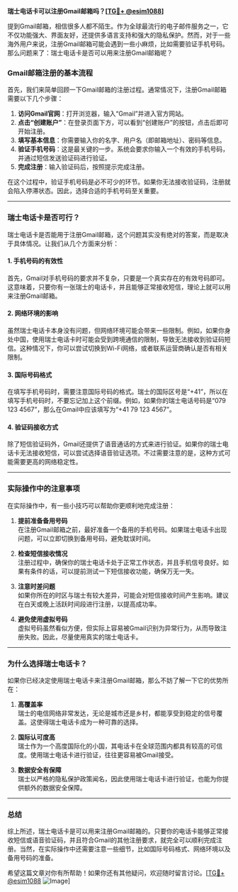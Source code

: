 **瑞士电话卡可以注册Gmail邮箱吗？[[TG💪+ @esim1088](https://t.me/s/esim1088)]**

提到Gmail邮箱，相信很多人都不陌生。作为全球最流行的电子邮件服务之一，它不仅功能强大、界面友好，还提供多语言支持和强大的隐私保护。然而，对于一些海外用户来说，注册Gmail邮箱可能会遇到一些小麻烦，比如需要验证手机号码。那么问题来了：瑞士电话卡是否可以用来注册Gmail邮箱呢？

### Gmail邮箱注册的基本流程

首先，我们来简单回顾一下Gmail邮箱的注册过程。通常情况下，注册Gmail邮箱需要以下几个步骤：

1. **访问Gmail官网**：打开浏览器，输入“Gmail”并进入官方网站。
2. **点击“创建账户”**：在登录页面下方，可以看到“创建账户”的按钮，点击后即可开始注册。
3. **填写基本信息**：你需要输入你的名字、用户名（即邮箱地址）、密码等信息。
4. **验证手机号码**：这是最关键的一步。系统会要求你输入一个有效的手机号码，并通过短信发送验证码进行验证。
5. **完成注册**：输入验证码后，按照提示完成注册。

在这个过程中，验证手机号码是必不可少的环节。如果你无法接收验证码，注册就会陷入停滞状态。因此，选择合适的手机号码至关重要。

---

### 瑞士电话卡是否可行？

瑞士电话卡是否能用于注册Gmail邮箱，这个问题其实没有绝对的答案，而是取决于具体情况。让我们从几个方面来分析：

#### 1. 手机号码的有效性

首先，Gmail对手机号码的要求并不复杂，只要是一个真实存在的有效号码即可。这意味着，只要你有一张瑞士的电话卡，并且能够正常接收短信，理论上就可以用来注册Gmail邮箱。

#### 2. 网络环境的影响

虽然瑞士电话卡本身没有问题，但网络环境可能会带来一些限制。例如，如果你身处中国，使用瑞士电话卡时可能会受到跨境通信的限制，导致无法接收到验证码短信。这种情况下，你可以尝试切换到Wi-Fi网络，或者联系运营商确认是否有相关限制。

#### 3. 国际号码格式

在填写手机号码时，需要注意国际号码的格式。瑞士的国际区号是“+41”，所以在填写手机号码时，不要忘记加上这个前缀。例如，如果你的瑞士电话号码是“079 123 4567”，那么在Gmail中应该填写为“+41 79 123 4567”。

#### 4. 验证码接收方式

除了短信验证码外，Gmail还提供了语音通话的方式来进行验证。如果你的瑞士电话卡无法接收短信，可以尝试选择语音验证选项。不过需要注意的是，这种方式可能需要更高的网络稳定性。

---

### 实际操作中的注意事项

在实际操作中，有一些小技巧可以帮助你更顺利地完成注册：

1. **提前准备备用号码**  
   在注册Gmail邮箱之前，最好准备一个备用的手机号码。如果瑞士电话卡出现问题，可以立即切换到备用号码，避免耽误时间。

2. **检查短信接收情况**  
   注册过程中，确保你的瑞士电话卡处于正常工作状态，并且手机信号良好。如果有条件的话，可以提前测试一下短信接收功能，确保万无一失。

3. **注意时差问题**  
   如果你所在的时区与瑞士有较大差异，可能会对短信接收时间产生影响。建议在白天或晚上活跃时间段进行注册，以提高成功率。

4. **避免使用虚拟号码**  
   虚拟号码虽然看似方便，但实际上容易被Gmail识别为异常行为，从而导致注册失败。因此，尽量使用真实的瑞士电话卡。

---

### 为什么选择瑞士电话卡？

如果你已经决定使用瑞士电话卡来注册Gmail邮箱，那么不妨了解一下它的优势所在：

1. **高覆盖率**  
   瑞士的电信网络非常发达，无论是城市还是乡村，都能享受到稳定的信号覆盖。这使得瑞士电话卡成为一种可靠的选择。

2. **国际认可度高**  
   瑞士作为一个高度国际化的小国，其电话卡在全球范围内都具有较高的可信度。使用瑞士电话卡进行验证，往往更容易被Gmail接受。

3. **数据安全有保障**  
   瑞士以严格的隐私保护政策闻名，因此使用瑞士电话卡进行验证，也能为你提供额外的数据安全保障。

---

### 总结

综上所述，瑞士电话卡是可以用来注册Gmail邮箱的。只要你的电话卡能够正常接收短信或语音验证码，并且符合Gmail的其他注册要求，就完全可以顺利完成注册。当然，在实际操作中还需要注意一些细节，比如国际号码格式、网络环境以及备用号码的准备。

希望这篇文章对你有所帮助！如果你还有其他疑问，欢迎随时留言讨论。[[TG💪+ @esim1088](https://t.me/s/esim1088) ![Image](https://i.postimg.cc/4NQfJmqS/Snipaste-2025-05-13-00-14-12.png)]
